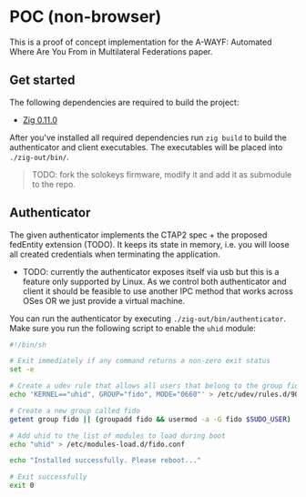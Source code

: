 # POC (non-browser)

This is a proof of concept implementation for the 
A-WAYF: Automated Where Are You From in Multilateral Federations
paper.

## Get started

The following dependencies are required to build the project:

* [Zig 0.11.0](https://ziglang.org/download/)

After you've installed all required dependencies run `zig build` to
build the authenticator and client executables. The executables will
be placed into `./zig-out/bin/`.

> TODO: fork the solokeys firmware, modify it and add it as submodule to the repo.

## Authenticator

The given authenticator implements the CTAP2 spec + the proposed fedEntity extension (TODO).
It keeps its state in memory, i.e. you will loose all created credentials when terminating
the application.

* TODO: currently the authenticator exposes itself via usb but this is a feature only supported by Linux. As we control both authenticator and client it should be feasible to use another IPC method that works across OSes OR we just provide a virtual machine.

You can run the authenticator by executing `./zig-out/bin/authenticator`. Make sure you run the following script
to enable the `uhid` module:

```bash
#!/bin/sh

# Exit immediately if any command returns a non-zero exit status
set -e 

# Create a udev rule that allows all users that belong to the group fido to access /dev/uhid
echo 'KERNEL=="uhid", GROUP="fido", MODE="0660"' > /etc/udev/rules.d/90-uinput.rules

# Create a new group called fido
getent group fido || (groupadd fido && usermod -a -G fido $SUDO_USER)

# Add uhid to the list of modules to load during boot
echo "uhid" > /etc/modules-load.d/fido.conf 

echo "Installed successfully. Please reboot..."

# Exit successfully
exit 0
```

